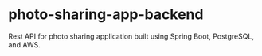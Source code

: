 # photo-sharing-app-backend
Rest API for photo sharing application built using Spring Boot, PostgreSQL, and AWS.
